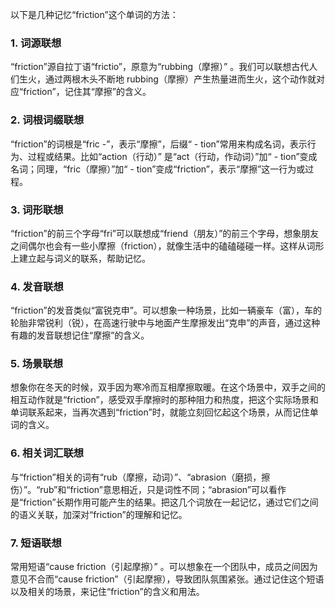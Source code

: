 以下是几种记忆“friction”这个单词的方法：

### 1. 词源联想
“friction”源自拉丁语“frictio”，原意为“rubbing（摩擦）” 。我们可以联想古代人们生火，通过两根木头不断地 rubbing（摩擦）产生热量进而生火，这个动作就对应“friction”，记住其“摩擦”的含义。

### 2. 词根词缀联想
“friction”的词根是“fric -”，表示“摩擦”，后缀“ - tion”常用来构成名词，表示行为、过程或结果。比如“action（行动）” 是“act（行动，作动词）”加“ - tion”变成名词；同理，“fric（摩擦）”加“ - tion”变成“friction”，表示“摩擦”这一行为或过程。 

### 3. 词形联想
“friction”的前三个字母“fri”可以联想成“friend（朋友）”的前三个字母，想象朋友之间偶尔也会有一些小摩擦（friction），就像生活中的磕磕碰碰一样。这样从词形上建立起与词义的联系，帮助记忆。

### 4. 发音联想
“friction”的发音类似“富锐克申”。可以想象一种场景，比如一辆豪车（富），车的轮胎非常锐利（锐），在高速行驶中与地面产生摩擦发出“克申”的声音，通过这种有趣的发音联想记住“摩擦”的含义。

### 5. 场景联想
想象你在冬天的时候，双手因为寒冷而互相摩擦取暖。在这个场景中，双手之间的相互动作就是“friction”，感受双手摩擦时的那种阻力和热度，把这个实际场景和单词联系起来，当再次遇到“friction”时，就能立刻回忆起这个场景，从而记住单词的含义。

### 6. 相关词汇联想
与“friction”相关的词有“rub（摩擦，动词）”、“abrasion（磨损，擦伤）”。“rub”和“friction”意思相近，只是词性不同；“abrasion”可以看作是“friction”长期作用可能产生的结果。把这几个词放在一起记忆，通过它们之间的语义关联，加深对“friction”的理解和记忆。 

### 7. 短语联想
常用短语“cause friction（引起摩擦）” 。可以想象在一个团队中，成员之间因为意见不合而“cause friction”（引起摩擦），导致团队氛围紧张。通过记住这个短语以及相关的场景，来记住“friction”的含义和用法。 